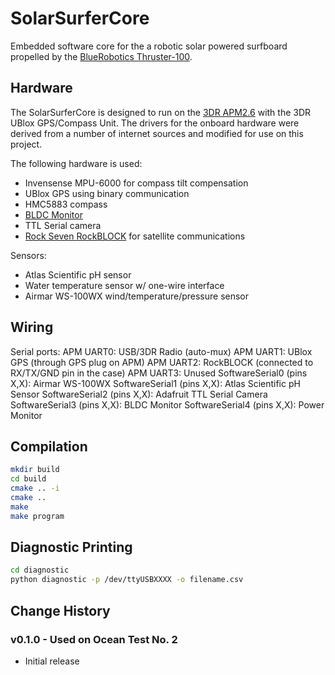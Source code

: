 # SolarSurferCore

Embedded software core for the a robotic solar powered surfboard propelled by the [BlueRobotics Thruster-100](http://www.bluerobotics.com/thruster). 

## Hardware

The SolarSurferCore is designed to run on the [3DR APM2.6](https://store.3drobotics.com/products/apm-2-6-kit-1) with the 3DR UBlox GPS/Compass Unit. The drivers for the onboard hardware were derived from a number of internet sources and modified for use on this project.

The following hardware is used:
* Invensense MPU-6000 for compass tilt compensation
* UBlox GPS using binary communication
* HMC5883 compass
* [BLDC Monitor](https://github.com/rjehangir/bldc_monitor)
* TTL Serial camera
* [Rock Seven RockBLOCK](http://rockblock.rock7mobile.com/) for satellite communications

Sensors:
* Atlas Scientific pH sensor
* Water temperature sensor w/ one-wire interface
* Airmar WS-100WX wind/temperature/pressure sensor

## Wiring

Serial ports:
APM UART0: USB/3DR Radio (auto-mux)
APM UART1: UBlox GPS (through GPS plug on APM)
APM UART2: RockBLOCK (connected to RX/TX/GND pin in the case)
APM UART3: Unused
SoftwareSerial0 (pins X,X): Airmar WS-100WX
SoftwareSerial1 (pins X,X): Atlas Scientific pH Sensor
SoftwareSerial2 (pins X,X): Adafruit TTL Serial Camera
SoftwareSerial3 (pins X,X): BLDC Monitor
SoftwareSerial4 (pins X,X): Power Monitor

## Compilation

```bash
mkdir build
cd build
cmake .. -i
cmake ..
make
make program
```

## Diagnostic Printing

```bash
cd diagnostic
python diagnostic -p /dev/ttyUSBXXXX -o filename.csv
```

## Change History

### v0.1.0 - Used on Ocean Test No. 2

* Initial release



